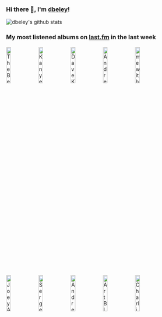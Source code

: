 ### Hi there 👋, I'm [dbeley](https://dbeley.ovh/en)!

![dbeley's github stats](https://github-readme-stats.vercel.app/api?username=dbeley)

### My most listened albums on [last.fm](https://www.last.fm/user/d_beley) in the last week

[<img src='https://lastfm.freetls.fastly.net/i/u/300x300/ac3f78ee698b378b1b170132b2f9d143.jpg' width='16%' height='16%' alt='The Beths - Jump Rope Gazers'>](https://www.last.fm/music/the%2bbeths/jump%2brope%2bgazers)&nbsp;
[<img src='https://lastfm.freetls.fastly.net/i/u/300x300/85be3b9e5a4b3f7aaa82ebbcba3d9e45.jpg' width='16%' height='16%' alt='Kanye West - The College Dropout'>](https://www.last.fm/music/kanye%2bwest/the%2bcollege%2bdropout)&nbsp;
[<img src='https://lastfm.freetls.fastly.net/i/u/300x300/3216adc0336b35570cfbb59ca5dcc1c6.jpg' width='16%' height='16%' alt='Dave Koz & Cory Wong - The Golden Hour'>](https://www.last.fm/music/dave%2bkoz%2b%2526%2bcory%2bwong/the%2bgolden%2bhour)&nbsp;
[<img src='https://lastfm.freetls.fastly.net/i/u/300x300/f71f5ebebd3e02ad098fffb9966eecab.jpg' width='16%' height='16%' alt='Andrew Hill - Black Fire'>](https://www.last.fm/music/andrew%2bhill/black%2bfire)&nbsp;
[<img src='https://lastfm.freetls.fastly.net/i/u/300x300/15916f9dac23f646ad426bc82fc6d597.jpg' width='16%' height='16%' alt='mewithoutYou - Catch for Us the Foxes'>](https://www.last.fm/music/mewithoutyou/catch%2bfor%2bus%2bthe%2bfoxes)&nbsp;
<br>
[<img src='https://lastfm.freetls.fastly.net/i/u/300x300/3e5a7255b6896df0bb648ac641212c20.jpg' width='16%' height='16%' alt='Joey Alexander - My Favorite Things'>](https://www.last.fm/music/joey%2balexander/my%2bfavorite%2bthings)&nbsp;
[<img src='https://lastfm.freetls.fastly.net/i/u/300x300/2e7f14fb6f57c63ac1df0d79865e5612.png' width='16%' height='16%' alt='Serge Gainsbourg - Confidentiel'>](https://www.last.fm/music/serge%2bgainsbourg/confidentiel)&nbsp;
[<img src='https://lastfm.freetls.fastly.net/i/u/300x300/9e269ac6461bbda8266352a7db81e43a.jpg' width='16%' height='16%' alt='Andrew Hill - Judgment!'>](https://www.last.fm/music/andrew%2bhill/judgment%2521)&nbsp;
[<img src='https://lastfm.freetls.fastly.net/i/u/300x300/28a5a37ef7913c6e9fc0a46ac55cf517.jpg' width='16%' height='16%' alt='Art Blakey & The Jazz Messengers - Moanin (Expanded Edition)'>](https://www.last.fm/music/art%2bblakey%2b%2526%2bthe%2bjazz%2bmessengers/moanin%2527%2b%2528expanded%2bedition%2529)&nbsp;
[<img src='https://lastfm.freetls.fastly.net/i/u/300x300/8d547257f3510ee2f74cb68271ab1d01.jpg' width='16%' height='16%' alt='Charlie Haden - Liberation Music Orchestra'>](https://www.last.fm/music/charlie%2bhaden/liberation%2bmusic%2borchestra)&nbsp;
<br>
